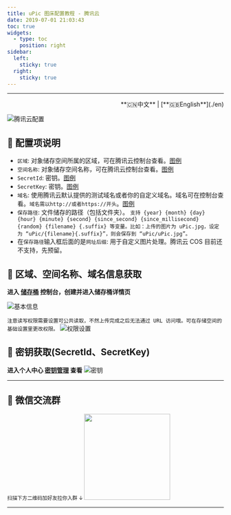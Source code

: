 ```yaml
---
title: uPic 图床配置教程 - 腾讯云
date: 2019-07-01 21:03:43
toc: true
widgets:
  - type: toc
    position: right
sidebar:
  left:
    sticky: true
  right:
    sticky: true
---
```


<hr><!-- i18n --><div align="right">**🇨🇳中文** | [**🇬🇧English**](./en)</div><!-- i18n -->

![腾讯云配置](https://gitee.com/gee1k/oss/raw/master/tutorials/tencent-host.png)

## 📝 配置项说明

- `区域`: 对象储存空间所属的区域，可在腾讯云控制台查看。[图例](#🧰-区域、空间名称、域名信息获取)
- `空间名称`: 对象储存空间名称，可在腾讯云控制台查看。[图例](#🧰-区域、空间名称、域名信息获取)
- `SecretId`: 密钥。[图例](#🔑-密钥获取-SecretId、SecretKey)
- `SecretKey`: 密钥。[图例](#🔑-密钥获取-SecretId、SecretKey)
- `域名`: 使用腾讯云默认提供的测试域名或者你的自定义域名。域名可在控制台查看。`域名需以http://或者https://开头`。[图例](#🧰-区域、空间名称、域名信息获取)
- `保存路径`: 文件储存的路径（包括文件夹）。 `支持 {year} {month} {day} {hour} {minute} {second} {since_second} {since_millisecond} {random} {filename} {.suffix} 等变量。比如：上传的图片为 uPic.jpg，设定为 “uPic/{filename}{.suffix}”，则会保存到 “uPic/uPic.jpg”。`
- 在`保存路径`输入框后面的是`网址后缀`: 用于自定义图片处理。腾讯云 COS 目前还不支持，先预留。

## 🧰 区域、空间名称、域名信息获取

**进入 [储存桶](https://console.cloud.tencent.com/cos5/bucket) 控制台，创建并进入储存桶详情页**

![基本信息](https://gitee.com/gee1k/oss/raw/master/tutorials/tencent-info.png)

`注意读写权限需要设置可公共读取，不然上传完成之后无法通过 URL 访问哦。可在存储空间的基础设置里更改权限。`
![权限设置](https://gitee.com/gee1k/oss/raw/master/tutorials/tencent-info-2.png)

## 🔑 密钥获取(SecretId、SecretKey)

**进入个人中心 [密钥管理](https://console.cloud.tencent.com/cam/capi) 查看**
![密钥](https://gitee.com/gee1k/oss/raw/master/tutorials/tencent-ak.png)

<hr>

## 💌 微信交流群
  <small>扫描下方二维码加好友拉你入群 ↓ </small>
	<img src="https://cdn.jsdelivr.net/gh/gee1k/oss@master/personal/geee1k.JPG" height="200" style="height:200px">

<hr>
